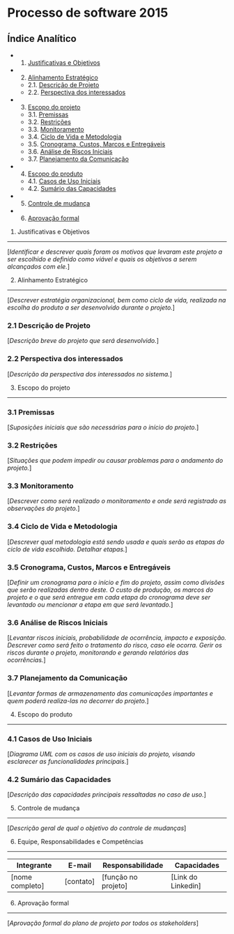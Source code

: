  
Processo de software 2015
=================================

Índice Analítico
----------------

* 1. [Justificativas e Objetivos](#1-justificativas-e-objetivos)
* 2. [Alinhamento Estratégico](#2-alinhamento-estratégico)
    * 2.1. [Descrição de Projeto](#21-descrição-de-projeto)
    * 2.2. [Perspectiva dos interessados](#22-perspectiva-dos-interessados)
* 3. [Escopo do projeto](#3-escopo-do-projeto)
    * 3.1. [Premissas](#31-premissas)
    * 3.2. [Restrições](#32-restrições)
    * 3.3. [Monitoramento](#33-monitoramento)
    * 3.4. [Ciclo de Vida e Metodologia](#34-ciclo-de-vida-e-metodologia)
    * 3.5. [Cronograma, Custos, Marcos e Entregáveis](#35-cronograma-custos-marcos-e-entregáveis)
    * 3.6. [Análise de Riscos Iniciais](#36-análise-de-riscos-iniciais)
    * 3.7. [Planejamento da Comunicação](#37-planejamento-da-comunicação)
* 4. [Escopo do produto](#4-escopo-do-produto)
    * 4.1. [Casos de Uso Iniciais](#41-casos-de-uso-iniciais)
    * 4.2. [Sumário das Capacidades](#42-sumário-das-capacidades)
* 5. [Controle de mudança](#5-controle-de-mudança)
* 6. [Aprovação formal](#6-aprovação-formal)

1. Justificativas e Objetivos
-----------------------------
[_Identificar e descrever quais foram os motivos que levaram este projeto a ser escolhido e definido como viável e quais os objetivos a serem alcançados com ele._]

2. Alinhamento Estratégico
-----------------------------
[_Descrever estratégia organizacional, bem como ciclo de vida, realizada na escolha do produto a ser desenvolvido durante o projeto._]

### 2.1 Descrição de Projeto 
[_Descrição breve do projeto que será desenvolvido._]

### 2.2 Perspectiva dos interessados
[_Descrição da perspectiva dos interessados no sistema._]

3. Escopo do projeto
-----------------------------
### 3.1 Premissas
[_Suposições iniciais que são necessárias para o início do projeto._]

### 3.2 Restrições
[_Situações que podem impedir ou causar problemas para o andamento do projeto._]

### 3.3 Monitoramento
[_Descrever como será realizado o monitoramento e onde será registrado as observações do projeto._]

### 3.4 Ciclo de Vida e Metodologia
[_Descrever qual metodologia está sendo usada e quais serão as etapas do ciclo de vida escolhido. Detalhar etapas._]

### 3.5 Cronograma, Custos, Marcos e Entregáveis
[_Definir um cronograma para o início e fim do projeto, assim como divisões que serão realizadas dentro deste. O custo de produção, os marcos do projeto e o que será entregue em cada etapa do cronograma deve ser levantado ou mencionar a etapa em que será levantado._]

### 3.6 Análise de Riscos Iniciais
[_Levantar riscos iniciais, probabilidade de ocorrência, impacto e exposição. Descrever como será feito o tratamento do risco, caso ele ocorra. Gerir os riscos durante o projeto, monitorando e gerando relatórios das ocorrências._]

### 3.7 Planejamento da Comunicação
[_Levantar formas de armazenamento das comunicações importantes e quem poderá realiza-las no decorrer do projeto._]

4. Escopo do produto
-----------------------------
### 4.1 Casos de Uso Iniciais
[_Diagrama UML com os casos de uso iniciais do projeto, visando esclarecer as funcionalidades principais._]

### 4.2 Sumário das Capacidades
[_Descrição das capacidades principais ressaltadas no caso de uso._]

5. Controle de mudança
----------------------------
[_Descrição geral de qual o objetivo do controle de mudanças_]

6. Equipe, Responsabilidades e Competências
----------------------------

Integrante | E-mail | Responsabilidade | Capacidades
-----------|-----------|----------|-------------
[nome completo] | [contato] | [função no projeto] | [Link do Linkedin] 

6. Aprovação formal
----------------------------
[_Aprovação formal do plano de projeto por todos os stakeholders_] 
